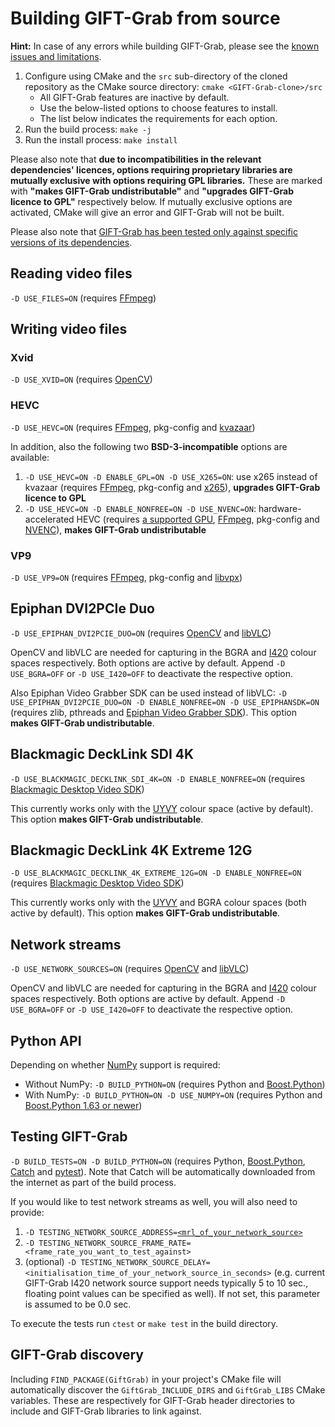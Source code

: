 # Building GIFT-Grab from source

**Hint:** In case of any errors while building GIFT-Grab, please see the [known issues and limitations][gg-issues].

1. Configure using CMake and the `src` sub-directory of the cloned repository as the CMake source directory: `cmake <GIFT-Grab-clone>/src`
    * All GIFT-Grab features are inactive by default.
    * Use the below-listed options to choose features to install.
    * The list below indicates the requirements for each option.
1. Run the build process: `make -j`
1. Run the install process: `make install`

Please also note that **due to incompatibilities in the relevant dependencies' licences, options requiring proprietary libraries are mutually exclusive with options requiring GPL libraries.**
These are marked with **"makes GIFT-Grab undistributable"** and **"upgrades GIFT-Grab licence to GPL"** respectively below.
If mutually exclusive options are activated, CMake will give an error and GIFT-Grab will not be built.

Please also note that [GIFT-Grab has been tested only against specific versions of its dependencies][gg-reqs].

[gg-reqs]: requirements.md
[gg-issues]: issues.md


##  Reading video files

`-D USE_FILES=ON` (requires [FFmpeg](tips.md#ffmpeg))


##  Writing video files

### Xvid

`-D USE_XVID=ON` (requires [OpenCV](tips.md#opencv))


### HEVC

`-D USE_HEVC=ON` (requires [FFmpeg](tips.md#ffmpeg), pkg-config and [kvazaar](tips.md#kvazaar))

In addition, also the following two **BSD-3-incompatible** options are available:

1. `-D USE_HEVC=ON -D ENABLE_GPL=ON -D USE_X265=ON`: use x265 instead of kvazaar (requires [FFmpeg](tips.md#ffmpeg), pkg-config and [x265](tips.md#x265)), **upgrades GIFT-Grab licence to GPL**
2. `-D USE_HEVC=ON -D ENABLE_NONFREE=ON -D USE_NVENC=ON`: hardware-accelerated HEVC (requires [a supported GPU](https://developer.nvidia.com/nvidia-video-codec-sdk), [FFmpeg](tips.md#ffmpeg), pkg-config and [NVENC](tips.md#nvenc)), **makes GIFT-Grab undistributable**

### VP9

`-D USE_VP9=ON` (requires [FFmpeg](tips.md#ffmpeg), pkg-config and [libvpx](tips.md#libvpx))


## Epiphan DVI2PCIe Duo

`-D USE_EPIPHAN_DVI2PCIE_DUO=ON` (requires [OpenCV](tips.md#opencv) and [libVLC](tips.md#libvlc))

OpenCV and libVLC are needed for capturing in the BGRA and [I420][i420] colour spaces respectively.
Both options are active by default.
Append `-D USE_BGRA=OFF` or `-D USE_I420=OFF` to deactivate the respective option.

Also Epiphan Video Grabber SDK can be used instead of libVLC:
`-D USE_EPIPHAN_DVI2PCIE_DUO=ON -D ENABLE_NONFREE=ON -D USE_EPIPHANSDK=ON` (requires zlib, pthreads and [Epiphan Video Grabber SDK](tips.md#epiphan-video-grabbing-sdk)).
This option **makes GIFT-Grab undistributable**.

[i420]: https://wiki.videolan.org/YUV/#I420


## Blackmagic DeckLink SDI 4K

`-D USE_BLACKMAGIC_DECKLINK_SDI_4K=ON -D ENABLE_NONFREE=ON` (requires [Blackmagic Desktop Video SDK](tips.md#blackmagic-drivers-and-blackmagic-desktop-video-sdk))

This currently works only with the [UYVY][uyvy] colour space (active by default).
This option **makes GIFT-Grab undistributable**.

[uyvy]: https://wiki.videolan.org/YUV#UYVY


## Blackmagic DeckLink 4K Extreme 12G

`-D USE_BLACKMAGIC_DECKLINK_4K_EXTREME_12G=ON -D ENABLE_NONFREE=ON` (requires [Blackmagic Desktop Video SDK](tips.md#blackmagic-drivers-and-blackmagic-desktop-video-sdk))

This currently works only with the [UYVY][uyvy] and BGRA colour spaces (both active by default).
This option **makes GIFT-Grab undistributable**.


## Network streams

`-D USE_NETWORK_SOURCES=ON` (requires [OpenCV](tips.md#opencv) and [libVLC](tips.md#libvlc))

OpenCV and libVLC are needed for capturing in the BGRA and [I420][i420] colour spaces respectively.
Both options are active by default.
Append `-D USE_BGRA=OFF` or `-D USE_I420=OFF` to deactivate the respective option.


## Python API

Depending on whether [NumPy][numpy] support is required:

* Without NumPy: `-D BUILD_PYTHON=ON` (requires Python and [Boost.Python][bp])
* With NumPy: `-D BUILD_PYTHON=ON -D USE_NUMPY=ON` (requires Python and [Boost.Python 1.63 or newer](tips.md#numpy-support-and-boostpython))

[numpy]: http://www.numpy.org/
[bp]: http://www.boost.org/doc/libs/release/libs/python/doc/


## Testing GIFT-Grab

`-D BUILD_TESTS=ON -D BUILD_PYTHON=ON` (requires Python, [Boost.Python][bp], [Catch][catch] and [pytest][pytest]).
Note that Catch will be automatically downloaded from the internet as part of the build process.

If you would like to test network streams as well, you will also need to provide:
1. `-D TESTING_NETWORK_SOURCE_ADDRESS=`[`<mrl_of_your_network_source>`](https://wiki.videolan.org/Media_resource_locator)
1. `-D TESTING_NETWORK_SOURCE_FRAME_RATE=<frame_rate_you_want_to_test_against>`
1. (optional) `-D TESTING_NETWORK_SOURCE_DELAY=<initialisation_time_of_your_network_source_in_seconds>` (e.g. current GIFT-Grab I420 network source support needs typically 5 to 10 sec., floating point values can be specified as well). If not set, this parameter is assumed to be 0.0 sec.

To execute the tests run `ctest` or `make test` in the build directory.

[catch]: https://github.com/philsquared/Catch
[pytest]: http://doc.pytest.org/

## GIFT-Grab discovery

Including `FIND_PACKAGE(GiftGrab)` in your project's CMake file will automatically discover the `GiftGrab_INCLUDE_DIRS` and `GiftGrab_LIBS` CMake variables.
These are respectively for GIFT-Grab header directories to include and GIFT-Grab libraries to link against.

